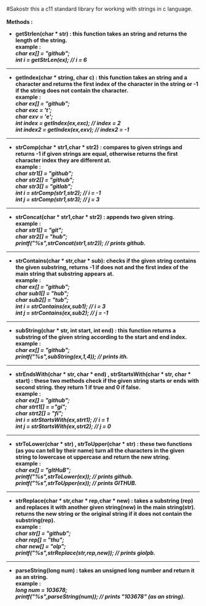 #Sakostr
this a c11 standard library for working with strings in c language.<br><br>
<b>Methods : <b>
- getStrlen(char * str) : this function takes an string and returns the length of the string.<br>
example : <br>
_char ex[] = "github";<br>
int i = getStrLen(ex); // i = 6_
---
- getIndex(char * string, char c) : this function takes an string and a character and returns the first index of the character in the string or -1 if the string does not contain the character.<br>
example : <br>
_char ex[] = "github";<br>
char exc = 't';<br>
char exv = 'e';<br>
int index = getIndex(ex,exc); // index = 2<br>
int index2 = getIndex(ex,exv); // index2 = -1<br>_
---
- strComp(char * str1,char * str2) : compares to given strings and returns -1 if given strings are equal, otherwise returns the first character index they are different at.<br>
example : <br>
_char str1[] = "github";<br>
char str2[] = "github";<br>
char str3[] = "gitlab";<br>
int i = strComp(str1,str2); // i = -1<br>
int j = strComp(str1,str3); // j = 3<br>_
---
- strConcat(char * str1,char * str2) : appends two given string.<br>
example :<br>
_char str1[] = "git";<br>
char str2[] = "hub";<br>
printf("%s",strConcat(str1,str2)); // prints github.<br>_
---
- strContains(char * str,char * sub): checks if the given string contains the given substring, returns -1 if does not and the first index of the main string that substring appears at.<br>
example : <br>
_char ex[] = "github";<br>
char sub1[] = "hub";<br>
char sub2[] = "tub";<br>
int i = strContains(ex,sub1); // i = 3<br>
int j = strContains(ex,sub2); // j = -1<br>_
---
- subString(char * str, int start, int end) : this function returns a substring of the given string according to the start and end index.<br>
example : <br>
_char ex[] = "github";<br>
printf("%s",subString(ex,1,4)); // prints ith.<br>_
---
- strEndsWith(char * str, char * end) , strStartsWith(char * str, char * start) : these two methods check if the given string starts or ends with second string. they return 1 if true and 0 if false.<br>
example : <br>
_char ex[] = "github";<br>
char strt1[] = ="gi";<br>
char strt2[] = "fi";<br>
int i = strStartsWith(ex,strt1); // i = 1<br>
int j = strStartsWith(ex,strt2); // j = 0<br>_
---
- strToLower(char * str) , strToUpper(char * str) : these two functions (as you can tell by their name) turn all the characters in the given string to lowercase ot uppercase and return the new string.<br>
example : <br>
_char ex[] = "gItHuB";<br>
printf("%s",strToLower(ex)); // prints github.<br>
printf("%s",strToUpper(ex)); // prints GITHUB.<br>_
---
- strReplace(char * str,char * rep,char * new) : takes a substring (rep) and replaces it with another given string(new) in the main string(str). returns the new string or the original string if it does not contain the substring(rep).<br>
example : <br>
_char str[] = "github";<br>
char rep[] = "thu";<br>
char new[] = "olp";<br>
printf("%s",strReplace(str,rep,new)); // prints giolpb.<br>_
---
- parseString(long num) : takes an unsigned long number and return it as an string.<br>
example : <br>
_long num = 103678;<br>
printf("%s",parseString(num)); // prints "103678" (as an string).<br>_